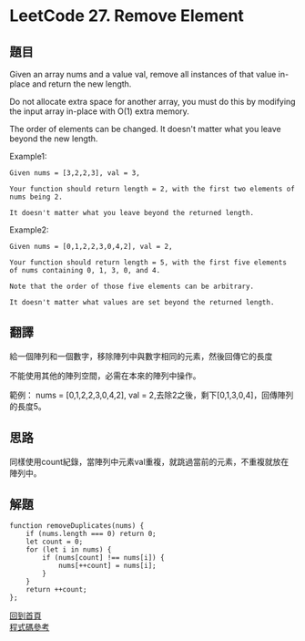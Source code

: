 # LeetCode 27. Remove Element

## 題目
Given an array nums and a value val, remove all instances of that value in-place and return the new length.

Do not allocate extra space for another array, you must do this by modifying the input array in-place with O(1) extra memory.

The order of elements can be changed. It doesn't matter what you leave beyond the new length.

Example1:
```
Given nums = [3,2,2,3], val = 3,

Your function should return length = 2, with the first two elements of nums being 2.

It doesn't matter what you leave beyond the returned length.
```
Example2:
```
Given nums = [0,1,2,2,3,0,4,2], val = 2,

Your function should return length = 5, with the first five elements of nums containing 0, 1, 3, 0, and 4.

Note that the order of those five elements can be arbitrary.

It doesn't matter what values are set beyond the returned length.
```
## 翻譯

給一個陣列和一個數字，移除陣列中與數字相同的元素，然後回傳它的長度

不能使用其他的陣列空間，必需在本來的陣列中操作。

範例： nums = [0,1,2,2,3,0,4,2], val = 2,去除2之後，剩下[0,1,3,0,4]，回傳陣列的長度5。

## 思路

同樣使用count紀錄，當陣列中元素val重複，就跳過當前的元素，不重複就放在陣列中。

## 解題
```
function removeDuplicates(nums) {
    if (nums.length === 0) return 0;
    let count = 0;
    for (let i in nums) {
        if (nums[count] !== nums[i]) {
            nums[++count] = nums[i];
        }
    }
    return ++count;
};
```

[回到首頁](../../README.md)  
[程式碼參考](scripts/index.js)
